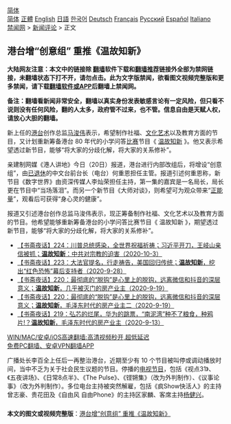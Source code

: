  <!-- 面包屑导航 --> <div class="breadcrumb"><!-- GTranslate: https://gtranslate.io/ -->  <div class="switcher notranslate">  <div class="selected">  <a href="#" onclick="return false;"> 简体</a>  </div>  <div class="option">  <a href="https://www.bannedbook.org" onclick="doGTranslate('zh-CN|zh-CN');jQuery('div.switcher div.selected a').html(jQuery(this).html());return false;" title="简体中文" class="nturl selected"> 简体</a>  <a href="https://www.bannedbook.org/zh-tw/" onclick="doGTranslate('zh-CN|zh-TW');jQuery('div.switcher div.selected a').html(jQuery(this).html());return false;" title="繁體中文" class="nturl"> 正體</a>  <a href="https://www.bannedbook.org/en/" onclick="doGTranslate('zh-CN|en');jQuery('div.switcher div.selected a').html(jQuery(this).html());return false;" title="English" class="nturl"> English</a>  <a href="https://www.bannedbook.org/ja/" onclick="doGTranslate('zh-CN|ja');jQuery('div.switcher div.selected a').html(jQuery(this).html());return false;" title="日本語" class="nturl"> 日語</a>  <a href="https://www.bannedbook.org/ko/" onclick="doGTranslate('zh-CN|ko');jQuery('div.switcher div.selected a').html(jQuery(this).html());return false;" title="한국어" class="nturl"> 한국어</a>  <a href="https://www.bannedbook.org/de/" onclick="doGTranslate('zh-CN|de');jQuery('div.switcher div.selected a').html(jQuery(this).html());return false;" title="Deutsch" class="nturl"> Deutsch</a>  <a href="https://www.bannedbook.org/fr/" onclick="doGTranslate('zh-CN|fr');jQuery('div.switcher div.selected a').html(jQuery(this).html());return false;" title="Français" class="nturl"> Français</a>  <a href="https://www.bannedbook.org/ru/" onclick="doGTranslate('zh-CN|ru');jQuery('div.switcher div.selected a').html(jQuery(this).html());return false;" title="Русский" class="nturl"> Русский</a>  <a href="https://www.bannedbook.org/es/" onclick="doGTranslate('zh-CN|es');jQuery('div.switcher div.selected a').html(jQuery(this).html());return false;" title="Español" class="nturl"> Español</a>  <a href="https://www.bannedbook.org/it/" onclick="doGTranslate('zh-CN|it');jQuery('div.switcher div.selected a').html(jQuery(this).html());return false;" title="Italiano" class="nturl"> Italiano</a>  </div>  </div>      <div class='breadcrumb-sub'><!-- Breadcrumb NavXT 6.3.0 --> <a href="https://www.bannedbook.org/" class="home">禁闻网</a> &gt; <a href="https://www.bannedbook.org/bnews/comments/" class="category">新闻评论</a> &gt; 正文</div></div><h2>港台增“创意组” 重推《温故知新》</h2> <p class="notice"><b>大陆网友注意：本文中的链接除 <a href="https://github.com/bannedbook/fanqiang" >翻墙</a>软件下载和<a href="https://github.com/killgcd/justmysocks/blob/master/README.md">翻墙推荐</a>链接外全部为禁网链接，未翻墙状态下打不开，请勿点击。此为文字版禁闻，欲看图文视频完整版和更多禁闻，请下载<a href="https://github.com/bannedbook/fanqiang">翻墙软件或APP</a>后翻墙上禁闻网。</p><p>备注：翻墙看新闻非常安全，翻墙以真实身份发表敏感言论有一定风险，但只看不说则没有任何风险，翻的人太多，政府管不过来，也不管。信息自由是天赋人权，请放心大胆的翻墙。</b></p>  <div class="entry">  <p>新上任的<a href="https://www.bannedbook.org/bnews/tag/%E6%B8%AF%E5%8F%B0/" class="st_tag internal_tag" rel="tag" title="标签 港台 下的日志">港台</a>创作总监<a href="https://www.bannedbook.org/bnews/tag/%E9%A9%AC%E6%B5%9A%E4%BC%9F/" class="st_tag internal_tag" rel="tag" title="标签 马浚伟 下的日志">马浚伟</a>表示，希望制作社福、<a href="https://www.bannedbook.org/bnews/tag/%E6%96%87%E5%8C%96%E8%89%BA%E6%9C%AF/" class="st_tag internal_tag" rel="tag" title="标签 文化艺术 下的日志">文化艺术</a>以及教育方面的节目，又计划重新筹备港台 80 年代的小学问答<a href="https://www.bannedbook.org/bnews/tag/%E6%AF%94%E8%B5%9B/" class="st_tag internal_tag" rel="tag" title="标签 比赛 下的日志">比赛</a>节目《 <a href="https://www.bannedbook.org/bnews/tag/%E6%B8%A9%E6%95%85%E7%9F%A5%E6%96%B0/" class="st_tag internal_tag" rel="tag" title="标签 温故知新 下的日志">温故知新</a> 》。他又表示希望透过新节目，能够“将大家的分歧化解，将大家的关系修补”。</p> <p>亲建制网媒《港人讲地》今日（20日）报道，港台进行内部改组后，将增设“创意组”，由<a href="https://www.bannedbook.org/bnews/tag/%E5%B7%B2%E9%80%80%E4%BC%91/" class="st_tag internal_tag" rel="tag" title="标签 已退休 下的日志">已退休</a>的中文台前台长（电台）何重恩担任主管。报道引述何重恩称，新节目《数字世界》由资深传媒人李灿荣担任主持，第一集的嘉宾是一名局长，局长更在节目中“当场落泪”。而另一个新节目《大师对谈》，则希望可为观众带来“<a href="https://www.bannedbook.org/bnews/tag/%e6%ad%a3%e8%83%bd%e9%87%8f/" class="st_tag internal_tag" rel="tag" title="标签 正能量 下的日志">正能量</a>”，观看后可获得“身心灵的健康”。</p>  <p>报道又引述港台创作总监马浚伟表示，现正筹备制作社福、文化艺术以及教育方面的节目。他希望能够重新筹备港台的小学问答比赛节目《 温故知新 》，期望透过新节目，能够“将大家的分歧化解，将大家的关系修补”。</p> <ul class='op-related-articles' title='相关阅读'> <li><a href='https://www.bannedbook.org/bnews/bannedvideo/20201004/1407704.html' target='_blank'>【书斋夜话】224：川普总统感染，全世界祝福祈祷；习近平开刀，王岐山亲信被抓；<b>温故知新</b>：中共对宗教的迫害（2020-10-3）</a></li> <li><a href='https://www.bannedbook.org/bnews/bannedvideo/20200929/1404861.html' target='_blank'>【书斋夜话】223：大法官提名，行走祷告，美国回归传统；<b>温故知新</b>，挖出“红色恐怖”幕后支持者（2020-9-28）</a></li> <li><a href='https://www.bannedbook.org/bnews/bannedvideo/20200920/1399680.html' target='_blank'>【书斋夜话】220：最彻底的“脱钩”是心里上的脱钩，远离微信和抖音的深层意义；<b>温故知新</b>，几乎被灭门的房产业主（2020-9-19）</a></li> <li><a href='https://www.bannedbook.org/bnews/bannedvideo/20200920/1399660.html' target='_blank'>【书斋夜话】220：最彻底的“脱钩”是心里上的脱钩，远离微信和抖音的深层意义；<b>温故知新</b>，毛泽东时代的房产业主二（2020-9-19）</a></li> <li><a href='https://www.bannedbook.org/bnews/bannedvideo/20200914/1395941.html' target='_blank'>【书斋夜话】219：弘芯的烂尾，华为的跳票，“南泥湾”种不了粮食，种鸦片!？<b>温故知新</b>，毛泽东时代的房产业主（2020-9-13）</a></li> </ul> <p class="texttj"> <a href="https://github.com/bannedbook/fanqiang/wiki/V2ray%E6%9C%BA%E5%9C%BA" target="_blank">WIN/MAC/安卓/iOS高速翻墙:高清视频秒开,超低延迟</a><br/> <a href="https://github.com/bannedbook/fanqiang/wiki/%E7%A6%81%E9%97%BB%E7%BD%91%E5%AE%89%E5%8D%93%E7%BF%BB%E5%A2%99%E6%96%B0%E9%97%BBAPP" target="_blank">免费PC翻墙、安卓VPN翻墙APP</a></p> <p>广播处长李百全上任后一再整治港台，近期至少有 10 个节目被叫停或调动播放时间，当中不乏为关于社会民生议题的节目。停播的<a href="https://www.bannedbook.org/bnews/tag/%E7%94%B5%E8%A7%86%E8%8A%82%E7%9B%AE/" class="st_tag internal_tag" rel="tag" title="标签 电视节目 下的日志">电视节目</a>，包括《视点31》、《五夜讲场》、《日常8点半》、《The Pulse》、《铿锵集》（改为外判制作）、《议事论事》（改为外判制作）。多位电台主持被突然解雇，包括《疯Show快活人》的主持曾志豪、贵花田及《自由风 自由Phone》的主持区家麟、客席主持<a href="https://www.bannedbook.org/bnews/tag/%E6%9D%A8%E5%81%A5%E5%85%B4/" class="st_tag internal_tag" rel="tag" title="标签 杨健兴 下的日志">杨健兴</a>。</p><a name='sharetosocial'></a>  <div style="margin-bottom:5px;padding-bottom:5px;clear:both"> <div id="archive-pix-1" class="banner-ads"> <!-- AuctionX Display platform tag START --> <div id="26318x728x90x621x_ADSLOT2" clicktrack="%%CLICK_URL_ESC%%"></div> <!-- AuctionX Display platform tag END --> </div> <div id="archive-pix-2" class="banner-ads"> <!-- AuctionX Display platform tag START --> <div id="26315x300x250x621x_ADSLOT2" clicktrack="%%CLICK_URL_ESC%%"></div> <!-- AuctionX Display platform tag END --> </div> </div>  <div id="archive-pix-1" class="banner-ads"> <!-- AuctionX Display platform tag START --> <div id="26318x728x90x621x_ADSLOT3" clicktrack="%%CLICK_URL_ESC%%"></div> <!-- AuctionX Display platform tag END --> </div> <div><b>本文的图文或视频完整版</b>：<a href='https://www.bannedbook.org/bnews/comments/20210720/1590706.html'>港台增“创意组” 重推《温故知新》</a></div>  </div><!--END ENTRY--> 